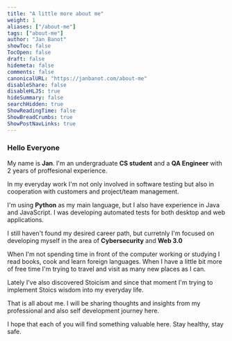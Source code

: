 ```yaml
---
title: "A little more about me"
weight: 1
aliases: ["/about-me"]
tags: ["about-me"]
author: "Jan Banot"
showToc: false
TocOpen: false
draft: false
hidemeta: false
comments: false
canonicalURL: "https://janbanot.com/about-me"
disableShare: false
disableHLJS: true
hideSummary: false
searchHidden: true
ShowReadingTime: false
ShowBreadCrumbs: true
ShowPostNavLinks: true
---
```


### Hello Everyone
My name is **Jan**. I'm an undergraduate **CS student** and a **QA Engineer** with 2 years of proffesional experience. 

In my everyday work I'm not only involved in software testing but also in cooperation with customers and project/team management. 

I'm using **Python** as my main language, but I also have experience in Java and JavaScript. I was developing automated tests for both desktop and web applications.

I still haven't found my desired career path, but curretnly I'm focused on developing myself in the area of **Cybersecurity** and **Web 3.0**

When I'm not spending time in front of the computer working or studying I read books, cook and learn foreign languages. When I have a little bit more of free time I'm trying to travel and visit as many new places as I can. 

Lately I've also discovered Stoicism and since that moment I'm trying to implement Stoics wisdom into my everyday life.

That is all about me. I will be sharing thoughts and insights from my professional and also self development journey here. 

I hope that each of you will find something valuable here. Stay healthy, stay safe.